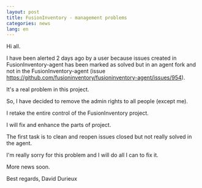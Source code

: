 ```yaml
---
layout: post
title: FusionInventory - management problems
categories: news
lang: en
---
```


Hi all.

I have been alerted 2 days ago by a user because issues created in FusionInventory-agent has been marked as solved but in an agent fork and not in the FusionInventory-agent (issue https://github.com/fusioninventory/fusioninventory-agent/issues/954).

It's a real problem in this project.

So, I have decided to remove the admin rights to all people (except me).

I retake the entire control of the FusionInventory project.

I will fix and enhance the parts of project.

The first task is to clean and reopen issues closed but not really solved in the agent.

I'm really sorry for this problem and I will do all I can to fix it.

More news soon.


Best regards,
David Durieux
